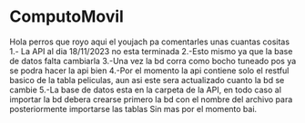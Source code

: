 # ComputoMovil
Hola perros que royo aqui el youjach pa comentarles unas cuantas cositas
1.- La API al dia 18/11/2023 no esta terminada
2.-Esto mismo ya que la base de datos falta cambiarla
3.-Una vez la bd corra como bocho tuneado pos ya se podra hacer la api bien
4.-Por el momento la api contiene solo el restful basico de la tabla peliculas, aun asi este sera actualizado cuanto la bd se cambie
5.-La base de datos esta en la carpeta de la API, en todo caso al importar la bd debera crearse primero la bd con el nombre del archivo para posteriormente importarse las tablas
Sin mas por el momento bai.
